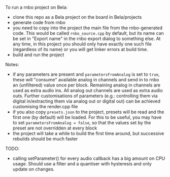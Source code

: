 To run a rnbo project on Bela:

- clone this repo as a Bela project on the board in Bela/projects
- generate code from rnbo
- you need to copy into the project the main file from the rnbo-generated code. This would be called `rnbo_source.cpp` by default, but its name can be set in "Export name" in the rnbo export dialog to something else. At any time, in this project you should only have exactly one such file (regardless of its name) or you will get linker errors at build time.
- build and run the project

Notes:
- if any parameters are present and `parametersFromAnalog` is set to `true`, these will "consume" available analog in channels and send in to rnbo an (unfiltered) value once per block. Remaining analog in channels are used as extra audio ins. All analog out channels are used as extra audio outs. Further customisations of parameters (e.g.: controlling them via digital in/extracting them via analog out or digital out) can be achieved customising the render.cpp file
- if you also copy `presets.json` to the project, presets will be read and the first one (by default) will be loaded. For this to be useful, you may have to set `parametersFromAnalog = false`, so that the values set by the preset are not overridden at every block
- the project will take a while to build the first time around, but successive rebuilds should be much faster

TODO:
- calling setParameter() for every audio callback has a big amount on CPU usage. Should use a filter and a quantiser with hysteresis and only update on changes.
